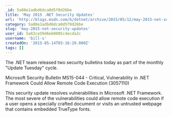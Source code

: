 ```yaml
---
_id: 5a88e1adbd6dca0d5f0d26be
title: 'May 2015 .NET Security Updates'
url: 'http://blogs.msdn.com/b/dotnet/archive/2015/05/12/may-2015-net-security-updates.aspx'
category: 5a88e1adbd6dca0d5f0d26be
slug: 'may-2015-net-security-updates'
user_id: 5a83ce59d6eb0005c4ecda2c
username: 'bill-s'
createdOn: '2015-05-14T03:16:29.000Z'
tags: []
---
```


The .NET team released two security bulletins today as part of the monthly "Update Tuesday" cycle. 

Microsoft Security Bulletin MS15-044 - Critical, Vulnerability in .NET Framework Could Allow Remote Code Execution (3057110) 

This security update resolves vulnerabilities in Microsoft .NET Framework. The most severe of the vulnerabilities could allow remote code execution if a user opens a specially crafted document or visits an untrusted webpage that contains embedded TrueType fonts.
